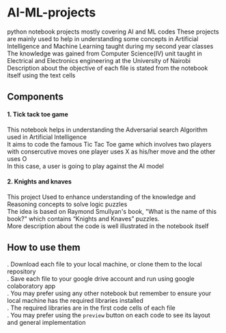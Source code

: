 # AI-ML-projects
python notebook projects mostly covering AI and ML codes
These projects are mainly used to help in understanding some concepts in Artificial Intelligence and Machine Learning taught during my second year classes
The knowledge was gained from Computer Science(IV) unit taught in Electrical and Electronics engineering at the University of Nairobi 
Description about the objective of each file is stated from the notebook itself using the text cells

<h2>Components</h2>
<h4>1. Tick tack toe game</h4>
This notebook helps in understanding the Adversarial search Algorithm used in Artificial Intelligence <br/> 
It aims to code the famous Tic Tac Toe game which involves two players with consercutive moves one player uses X as his/her move and the other uses O <br/> 
In this case, a user is going to play against the AI model <br/> 
<h4>2. Knights and knaves</h4>
This project Used to enhance understanding of the knowledge and Reasoning concepts to solve logic puzzles<br/>
The idea is based on Raymond Smullyan's book, "What is the name of this book?" which contains “Knights and Knaves” puzzles.<br/>
More description about the code is well illustrated in the notebook itself


<h2>How to use them</h2>

. Download each file to your local machine, or clone them to the local repository <br/> 
. Save each file to your google drive account and run using google colaboratory app <br/> 
. You may prefer using any other notebook but remember to ensure your local machine has the required libraries installed <br/> 
. The required libraries are in the first code cells of each file <br/> 
. You may prefer using the `preview` button on each code to see its layout and general implementation
